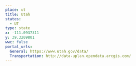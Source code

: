 ```yaml
---
place: ut
title: Utah
states:
  - UT
type: state
x: -111.0937311
y: 39.3209801
wwc: false
portal_urls:
  General: https://www.utah.gov/data/
  Transportation: http://data-uplan.opendata.arcgis.com/
---
```


